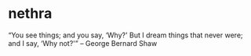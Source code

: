 # nethra
“You see things; and you say, ‘Why?' But I dream things that never were; and I say, ‘Why not?'”
– George Bernard Shaw
